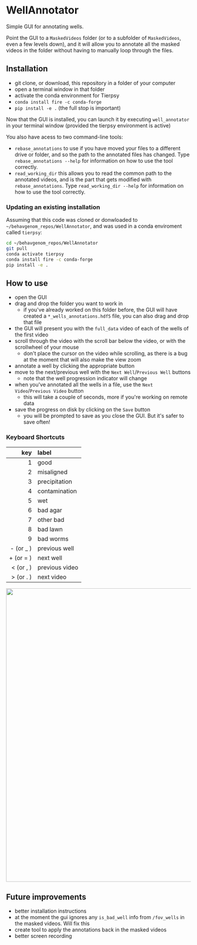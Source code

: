 # WellAnnotator

Simple GUI for annotating wells.

Point the GUI to a `MaskedVideos` folder (or to a subfolder of `MaskedVideos`, even a few levels down), and it will allow you to annotate all the masked videos in the folder without having to manually loop through the files.


## Installation

* git clone, or download, this repository in a folder of your computer
* open a terminal window in that folder
* activate the conda environment for Tierpsy
* `conda install fire -c conda-forge`
* `pip install -e .` (the full stop is important)

Now that the GUI is installed, you can launch it by executing
`well_annotator` in your terminal window (provided the tierpsy
environment is active)

You also have acess to two command-line tools:
* `rebase_annotations` to use if you have moved your files to a different drive or folder, and so the path to the annotated files has changed. Type `rebase_annotations --help` for information on how to use the tool correctly.
* `read_working_dir` this allows you to read the common path to the annotated videos, and is the part that gets modified with `rebase_annotations`. Type `read_working_dir --help` for information on how to use the tool correctly.

### Updating an existing installation

Assuming that this code was cloned or donwloaded to `~/behavgenom_repos/WellAnnotator`, and was used in a conda enviroment called `tierpsy`:
```bash
cd ~/behavgenom_repos/WellAnnotator
git pull
conda activate tierpsy
conda install fire -c conda-forge
pip install -e .
```

## How to use

* open the GUI
* drag and drop the folder you want to work in
    * if you've already worked on this folder before, the GUI will have created a `*_wells_annotations.hdf5` file, you can also drag and drop that file
* the GUI will present you with the `full_data` video of each of the wells of the first video
* scroll through the video with the scroll bar below the video, or with the scrollwheel of your mouse
    * don't place the cursor on the video while scrolling, as there is a bug at the moment that will also make the view zoom
* annotate a well by clicking the appropriate button
* move to the next/previous well with the `Next Well`/`Previous Well` buttons
    * note that the well progression indicator will change
* when you've annotated all the wells in a file, use the `Next Video`/`Previous Video` button
    * this will take a couple of seconds, more if you're working on remote data
* save the progress on disk by clicking on the `Save` button
    * you will be prompted to save as you close the GUI. But it's safer to save often!

### Keyboard Shortcuts

| key | label |
| -:|:-----|
| 1 | good |
| 2 | misaligned |
| 3 | precipitation |
| 4 | contamination |
| 5 | wet |
| 6 | bad agar |
| 7 | other bad |
| 8 | bad lawn |
| 9 | bad worms |
| - (or _ ) | previous well |
| + (or = ) | next well |
| < (or , ) | previous video |
| > (or . ) | next video |

<img src="https://user-images.githubusercontent.com/33106690/87806850-6161ea80-c84f-11ea-96d0-b063d46664b2.gif" width="800">



## Future improvements
* better installation instructions
* at the moment the gui ignores any `is_bad_well` info from `/fov_wells` in the masked videos. Will fix this
* create tool to apply the annotations back in the masked videos
* better screen recording
